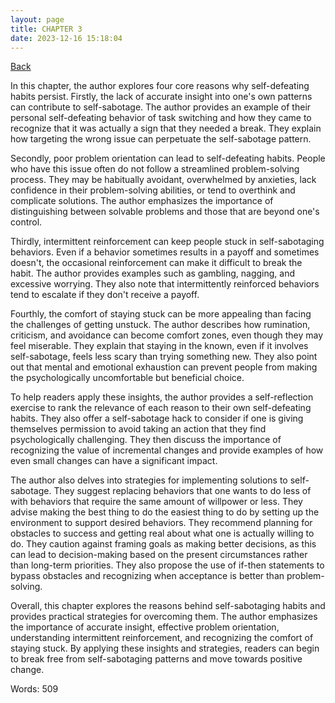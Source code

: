 ```yaml
---
layout: page
title: CHAPTER 3
date: 2023-12-16 15:18:04
---
```


[Back](./)


In this chapter, the author explores four core reasons why self-defeating habits persist. Firstly, the lack of accurate insight into one's own patterns can contribute to self-sabotage. The author provides an example of their personal self-defeating behavior of task switching and how they came to recognize that it was actually a sign that they needed a break. They explain how targeting the wrong issue can perpetuate the self-sabotage pattern.

Secondly, poor problem orientation can lead to self-defeating habits. People who have this issue often do not follow a streamlined problem-solving process. They may be habitually avoidant, overwhelmed by anxieties, lack confidence in their problem-solving abilities, or tend to overthink and complicate solutions. The author emphasizes the importance of distinguishing between solvable problems and those that are beyond one's control.

Thirdly, intermittent reinforcement can keep people stuck in self-sabotaging behaviors. Even if a behavior sometimes results in a payoff and sometimes doesn't, the occasional reinforcement can make it difficult to break the habit. The author provides examples such as gambling, nagging, and excessive worrying. They also note that intermittently reinforced behaviors tend to escalate if they don't receive a payoff.

Fourthly, the comfort of staying stuck can be more appealing than facing the challenges of getting unstuck. The author describes how rumination, criticism, and avoidance can become comfort zones, even though they may feel miserable. They explain that staying in the known, even if it involves self-sabotage, feels less scary than trying something new. They also point out that mental and emotional exhaustion can prevent people from making the psychologically uncomfortable but beneficial choice.

To help readers apply these insights, the author provides a self-reflection exercise to rank the relevance of each reason to their own self-defeating habits. They also offer a self-sabotage hack to consider if one is giving themselves permission to avoid taking an action that they find psychologically challenging. They then discuss the importance of recognizing the value of incremental changes and provide examples of how even small changes can have a significant impact.

The author also delves into strategies for implementing solutions to self-sabotage. They suggest replacing behaviors that one wants to do less of with behaviors that require the same amount of willpower or less. They advise making the best thing to do the easiest thing to do by setting up the environment to support desired behaviors. They recommend planning for obstacles to success and getting real about what one is actually willing to do. They caution against framing goals as making better decisions, as this can lead to decision-making based on the present circumstances rather than long-term priorities. They also propose the use of if-then statements to bypass obstacles and recognizing when acceptance is better than problem-solving.

Overall, this chapter explores the reasons behind self-sabotaging habits and provides practical strategies for overcoming them. The author emphasizes the importance of accurate insight, effective problem orientation, understanding intermittent reinforcement, and recognizing the comfort of staying stuck. By applying these insights and strategies, readers can begin to break free from self-sabotaging patterns and move towards positive change.

Words: 509